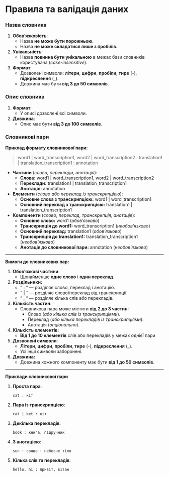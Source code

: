 # Правила та валідація даних

### **Назва словника**

1. **Обовʼязковість**:
    - Назва **не може бути порожньою**.
    - Назва **не може складатися лише з пробілів**.
2. **Унікальність**:
    - Назва **повинна бути унікальною** в межах бази словників користувача (*case-insensitive*).
3. **Формат**:
    - Дозволені символи: **літери**, **цифри**, **пробіли**, **тире** (-), **підкреслення** (_).
    - Довжина має бути **від 3 до 50 символів**.

### **Опис словника**

1. **Формат**:
    - У описі дозволені всі символи.
2. **Довжина**:
    - Опис має бути **від 3 до 100 символів**.

### **Словникові пари**

**Приклад формату словникової пари:**

> word1 | word_transcription1, word2 | word_transcription2 : translation1 | translation_transcription1 : annotation
>
- **Частини** (*слова, переклади, анотація*):
    - **Слова:** word1 | word_transcription1, word2 | word_transcription2
    - **Переклади:** translation1 | translation_transcription1
    - **Анотація:** annotation
- **Елементи** (*слово або переклад із транскрипцією*):
    - **Основне слова з транскрипцією:** word1 | word_transcription1
    - **Основний переклад з транскрипцією:** translation1 | translation_transcription1
- **Компоненти** (*слово, переклад, транскрипція, анотація*):
    - **Основне слово:** word1 (*обовʼязково*)
    - **Транскрипція до word1:** word_transcription1 (*необовʼязково*)
    - **Основний переклад:** translation1 (*обовʼязково*)
    - **Транскрипція до translation1:** translation_transcription1 (*необовʼязково*)
    - **Анотація до словникової пари:** annotation (*необовʼязково*)

---

**Вимоги до словникових пар:**

1. **Обовʼязкові частини**:
    - Щонайменше **одне слово** і **один переклад**.
2. **Роздільники:**
    - “ : “ — розділяє слово, переклад і анотацію.
    - “ | “ — розділяє слово/переклад від транскрипції.
    - “ , “ — розділяє кілька слів або перекладів.
3. **Кількість частин**:
    - Словникова пара може містити **від** **2 до 3 частин**:
        - Слово (*або кілька слів із транскрипціями*).
        - Переклад (*або кілька перекладів із транскрипціями*).
        - Анотація (*опціонально*).
4. **Кількість елементів:**
    - **Від 1 до 10 елементів** слів або перекладів у межах однієї пари
5. **Дозволені символи**:
    - **Літери**, **цифри**, **пробіли**, **тире** (-), **підкреслення** (_).
    - Усі інші символи заборонені.
6. **Довжина:**
    - Довжина кожного компоненту має бути **від 1 до 50 символів**.

---

**Приклади словникової пари**

1. **Проста пара**:

    `cat : кіт`

2. **Пара із транскрипцією**:

    `cat | kæt : кіт`

3. **Декілька перекладів**:

    `book : книга, підручник`

4. **З анотацією**:

    `sun : сонце : небесне тіло`

5. **Кілька слів та перекладів**:

    `hello, hi : привіт, вітаю`
